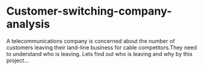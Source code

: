 # Customer-switching-company-analysis
A telecommunications company is concerned about the number of customers leaving their land-line business for cable competitors.They need to understand who is leaving. Lets find out who is leaving and why by this project...
